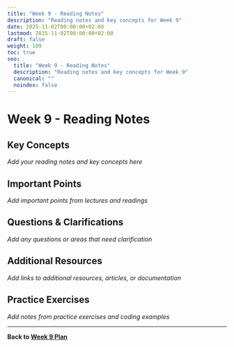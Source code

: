 ```yaml
---
title: "Week 9 - Reading Notes"
description: "Reading notes and key concepts for Week 9"
date: 2025-11-02T00:00:00+02:00
lastmod: 2025-11-02T00:00:00+02:00
draft: false
weight: 109
toc: true
seo:
  title: "Week 9 - Reading Notes"
  description: "Reading notes and key concepts for Week 9"
  canonical: ""
  noindex: false
---
```


# Week 9 - Reading Notes

## Key Concepts

*Add your reading notes and key concepts here*

## Important Points

*Add important points from lectures and readings*

## Questions & Clarifications

*Add any questions or areas that need clarification*

## Additional Resources

*Add links to additional resources, articles, or documentation*

## Practice Exercises

*Add notes from practice exercises and coding examples*

---

**Back to [Week 9 Plan](w9/)**
